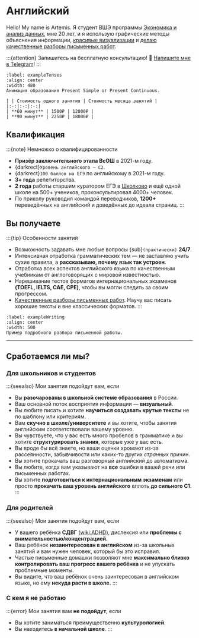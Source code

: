 # Английский

Hello! My name is Artemis. Я студент ВШЭ программы [Экономика и анализ данных](https://www.hse.ru/ba/eda), мне 20 лет, и я использую графические методы объяснения информации, [красивые визуализации](#present-simple) и [делаю качественные разборы письменных работ](#showcase).

:::{attention} Запишитесь на бесплатную консультацию!
💫 [Напишите мне в Telegram](https://artoftheblue.github.io/artofcalculus/)!
:::

```{figure} ./videos/present_simple_to_continuous.mp4
:label: exampleTenses
:align: center
:width: 480
Анимация образования Present Simple от Present Continuous.
```

```{important} Прайс-лист
| | Стоимость одного занятия | Стоимость месяца занятий |
|:-:|:-:|:-:|
| **60 минут** | 1500₽ | 12000₽ |
| **90 минут** | 2250₽ | 18000₽ |
```

## Квалификация

:::{note} Немножко о квалифицированности

* **Призёр заключительного этапа ВсОШ** в 2021-м году.
* {darkrect}`Уровень английского — С2`.
* {darkrect}`100 баллов на ЕГЭ` по английскому в 2021-м году.
* **3+ года** репетиторства.
* **2 года** работы старшим куратором ЕГЭ в [Школково](https://3.shkolkovo.online) и ещё одной школе на 500+ учеников, проконсультировал 4000+ человек.
* По приколу руководил командой переводчиков, **1200+** переведённых на английский и доведённых до идеала страниц. 
:::

## Вы получаете

:::{tip} Особенности занятий

* Возможность задавать мне любые вопросы {sub}`(практически)` **24/7**.
* Интенсивная отработка грамматических тем — не заставляю учить сухие правила, а **рассказываю, почему язык так устроен**.
* Отработка всех аспектов английского языка по качественным учебникам от англоговорящих с мировой известностью.
* Нарешивание тестов форматов интернациональных экзаменов **(TOEFL, IELTS, CAE, CPE)**, чтобы вы могли следить за своим прогрессом.
* [Качественные разборы письменных работ](#showcase). Научу вас писать хорошие тексты и вне классических форматов. 
:::

```{figure} ./images/image.png
:label: exampleWriting
:align: center
:width: 500
Пример подробного разбора письменной работы.
```

---

## Сработаемся ли мы?

### Для школьников и студентов

:::{seealso} Мои занятия подойдут вам, если

* Вы **разочарованы в школьной системе образования** в России.
* Ваш основной поток восприятия информации — **визуальный**.
* Вы любите писать и хотите **научиться создавать крутые тексты** не по шаблону или критериям.
* Вам **скучно в школе/университете** и вы хотите, чтобы занятия английским соответствовали вашему уровню.
* Вы чувствуете, что у вас есть много пробелов в грамматике и вы хотите **структурировать знания**, которые уже у вас есть.
* Вы вроде бы всё знаете, но ваши оценки хромают из-за рассеянности, забывчивости или каких-то других *странных* причин.
* Вы хотите прокачать ваш разговорный английский до автоматизма. 
* Вы любите, когда вам указывают на **все** ошибки в вашей речи или письменных работах.
* Вы хотите **подготовиться к интернациональным экзаменам** или просто **прокачать ваш уровень английского** вплоть **до сильного С1.**
:::

### Для родителей

:::{seealso} Мои занятия подойдут вам, если 

* У вашего ребёнка **СДВГ** (<wiki:ADHD>), дислексия или **проблемы с внимательностью/концентрацией.**
* Ваш ребёнок **незаинтересован в английском** из-за школьных занятий и вам нужен человек, который бы это исправил.
* Частые письменные домашки позволяют мне **максимально близко контролировать ваш прогресс вашего ребёнка** и не упускать проблемные моменты.
* Вы видите, что ваш ребёнок очень заинтересован в английском языке, но ему **некуда расти в школе.**
:::

### С кем я не работаю

:::{error} Мои занятия вам **не подойдут**, если

* Вы хотите заниматься преимущественно **культурологией**.
* Вы находитесь **в начальной школе**.
:::